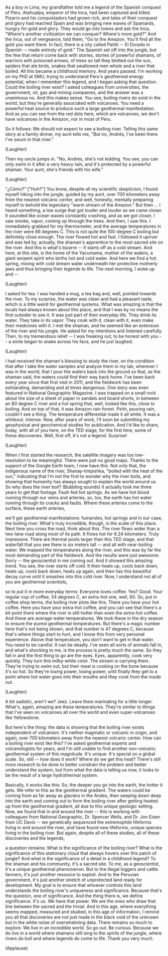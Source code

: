 
As a boy in Lima,
my grandfather told me a legend
of the Spanish conquest of Peru.
Atahualpa, emperor of the Inca,
had been captured and killed.
Pizarro and his conquistadors
had grown rich,
and tales of their conquest
and glory had reached Spain
and was bringing new waves of Spaniards,
hungry for gold and glory.
They would go into towns and ask the Inca,
&quot;Where&#39;s another civilization
we can conquer? Where&#39;s more gold?&quot;
And the Inca, out of vengeance, told them,
&quot;Go to the Amazon.
You&#39;ll find all the gold you want there.
In fact, there is a city called Paititi --
El Dorado in Spanish --
made entirely of gold.&quot;
The Spanish set off into the jungle,
but the few that return
come back with stories,
stories of powerful shamans,
of warriors with poisoned arrows,
of trees so tall they blotted out the sun,
spiders that ate birds,
snakes that swallowed men whole
and a river that boiled.
All this became a childhood memory.
And years passed.
I&#39;m working on my PhD at SMU,
trying to understand
Peru&#39;s geothermal energy potential,
when I remember this legend,
and I began asking that question.
Could the boiling river exist?
I asked colleagues from universities,
the government,
oil, gas and mining companies,
and the answer was a unanimous no.
And this makes sense.
You see, boiling rivers
do exist in the world,
but they&#39;re generally
associated with volcanoes.
You need a powerful heat source
to produce such a large
geothermal manifestation.
And as you can see from the red dots
here, which are volcanoes,
we don&#39;t have volcanoes in the Amazon,
nor in most of Peru.

So it follows: We should not expect
to see a boiling river.
Telling this same story
at a family dinner,
my aunt tells me,
&quot;But no, Andrés, I&#39;ve been there.
I&#39;ve swum in that river.&quot;

(Laughter)

Then my uncle jumps in.
&quot;No, Andrés, she&#39;s not kidding.
You see, you can only swim in it
after a very heavy rain,
and it&#39;s protected by a powerful shaman.
Your aunt, she&#39;s friends with his wife.&quot;

(Laughter)

&quot;¿Cómo?&quot; [&quot;Huh?&quot;]
You know, despite all
my scientific skepticism,
I found myself hiking into the jungle,
guided by my aunt,
over 700 kilometers away
from the nearest volcanic center,
and well, honestly,
mentally preparing myself
to behold the legendary
&quot;warm stream of the Amazon.&quot;
But then ...
I heard something,
a low surge
that got louder and louder
as we came closer.
It sounded like ocean waves
constantly crashing,
and as we got closer, I saw smoke, vapor,
coming up through the trees.
And then, I saw this.
I immediately grabbed for my thermometer,
and the average temperatures in the river
were 86 degrees C.
This is not quite
the 100-degree C boiling
but definitely close enough.
The river flowed hot and fast.
I followed it upriver and was led by,
actually, the shaman&#39;s apprentice
to the most sacred site on the river.
And this is what&#39;s bizarre --
It starts off as a cold stream.
And here, at this site,
is the home of the Yacumama,
mother of the waters,
a giant serpent spirit
who births hot and cold water.
And here we find a hot spring,
mixing with cold stream water
underneath her protective motherly jaws
and thus bringing their legends to life.
The next morning, I woke up and --

(Laughter)

I asked for tea.
I was handed a mug, a tea bag
and, well, pointed towards the river.
To my surprise, the water was clean
and had a pleasant taste,
which is a little weird
for geothermal systems.
What was amazing
is that the locals had always
known about this place,
and that I was by no means
the first outsider to see it.
It was just part of their everyday life.
They drink its water.
They take in its vapor.
They cook with it,
clean with it,
even make their medicines with it.
I met the shaman,
and he seemed like an extension
of the river and his jungle.
He asked for my intentions
and listened carefully.
Then, to my tremendous relief --
I was freaking out,
to be honest with you --
a smile began to snake across his face,
and he just laughed.

(Laughter)

I had received the shaman&#39;s blessing
to study the river,
on the condition that after I take
the water samples
and analyze them in my lab,
wherever I was in the world,
that I pour the waters
back into the ground
so that, as the shaman said,
the waters could find their way back home.
I&#39;ve been back every year
since that first visit in 2011,
and the fieldwork has been exhilarating,
demanding and at times dangerous.
One story was even featured
in National Geographic Magazine.
I was trapped on a small rock
about the size of a sheet of paper
in sandals and board shorts,
in between an 80 degree C river
and a hot spring that, well,
looked like this, close to boiling.
And on top of that,
it was Amazon rain forest.
Pshh, pouring rain, couldn&#39;t see a thing.
The temperature differential
made it all white. It was a whiteout.
Intense.
Now, after years of work,
I&#39;ll soon be submitting my geophysical
and geochemical studies for publication.
And I&#39;d like to share, today,
with all of you here, on the TED stage,
for the first time,
some of these discoveries.
Well, first off, it&#39;s not a legend.
Surprise!

(Laughter)

When I first started the research,
the satellite imagery was too
low-resolution to be meaningful.
There were just no good maps.
Thanks to the support
of the Google Earth team,
I now have this.
Not only that, the indigenous name
of the river, Shanay-timpishka,
&quot;boiled with the heat of the sun,&quot;
indicating that I&#39;m not the first
to wonder why the river boils,
and showing that humanity
has always sought to explain
the world around us.
So why does the river boil?
(Bubbling sounds)
It actually took me three years
to get that footage.
Fault-fed hot springs.
As we have hot blood running
through our veins and arteries,
so, too, the earth has hot water
running through its cracks and faults.
Where these arteries come to the surface,
these earth arteries,

we&#39;ll get geothermal manifestations:
fumaroles, hot springs
and in our case, the boiling river.
What&#39;s truly incredible, though,
is the scale of this place.
Next time you cross the road,
think about this.
The river flows wider than a two-lane road
along most of its path.
It flows hot for 6.24 kilometers.
Truly impressive.
There are thermal pools
larger than this TED stage,
and that waterfall that you see there
is six meters tall --
and all with near-boiling water.
We mapped the temperatures
along the river,
and this was by far the most
demanding part of the fieldwork.
And the results were just awesome.
Sorry -- the geoscientist
in me coming out.
And it showed this amazing trend.
You see, the river starts off cold.
It then heats up, cools back down,
heats up, cools back down,
heats up again, and then has
this beautiful decay curve
until it smashes into this cold river.
Now, I understand not all of you
are geothermal scientists,

so to put it in more everyday terms:
Everyone loves coffee.
Yes? Good.
Your regular cup of coffee, 54 degrees C,
an extra-hot one, well, 60.
So, put in coffee shop terms,
the boiling river plots like this.
There you have your hot coffee.
Here you have your extra-hot coffee,
and you can see
that there&#39;s a bit point there
where the river is still hotter
than even the extra-hot coffee.
And these are average water temperatures.
We took these in the dry season to ensure
the purest geothermal temperatures.
But there&#39;s a magic number here
that&#39;s not being shown,
and that number is 47 degrees C,
because that&#39;s where things start to hurt,
and I know this from very
personal experience.
Above that temperature,
you don&#39;t want to get in that water.
You need to be careful.
It can be deadly.
I&#39;ve seen all sorts of animals fall in,
and what&#39;s shocking to me,
is the process is pretty much the same.
So they fall in and the first thing
to go are the eyes.
Eyes, apparently, cook very quickly.
They turn this milky-white color.
The stream is carrying them.
They&#39;re trying to swim out,
but their meat is cooking on the bone
because it&#39;s so hot.
So they&#39;re losing power, losing power,
until finally they get to a point
where hot water goes into their mouths
and they cook from the inside out.

(Laughter)

A bit sadistic, aren&#39;t we?
Jeez.
Leave them marinating for a little longer.
What&#39;s, again, amazing
are these temperatures.
They&#39;re similar to things that I&#39;ve seen
on volcanoes all over the world
and even super-volcanoes like Yellowstone.

But here&#39;s the thing:
the data is showing
that the boiling river exists
independent of volcanism.
It&#39;s neither magmatic
or volcanic in origin,
and again, over 700 kilometers away
from the nearest volcanic center.
How can a boiling river exist like this?
I&#39;ve asked geothermal experts
and volcanologists for years,
and I&#39;m still unable to find another
non-volcanic geothermal system
of this magnitude.
It&#39;s unique.
It&#39;s special on a global scale.
So, still -- how does it work?
Where do we get this heat?
There&#39;s still more research to be done
to better constrain the problem
and better understand the system,
but from what the data is telling us now,
it looks to be the result
of a large hydrothermal system.

Basically, it works like this:
So, the deeper you go
into the earth, the hotter it gets.
We refer to this
as the geothermal gradient.
The waters could be coming
from as far away as glaciers in the Andes,
then seeping down deep into the earth
and coming out to form the boiling river
after getting heated up
from the geothermal gradient,
all due to this unique geologic setting.
Now, we found
that in and around the river --
this is working with colleagues
from National Geographic,
Dr. Spencer Wells,
and Dr. Jon Eisen from UC Davis --
we genetically sequenced
the extremophile lifeforms
living in and around the river,
and have found new lifeforms,
unique species living
in the boiling river.
But again, despite all of these studies,
all of these discoveries and the legends,

a question remains:
What is the significance
of the boiling river?
What is the significance
of this stationary cloud
that always hovers
over this patch of jungle?
And what is the significance
of a detail in a childhood legend?
To the shaman and his community,
it&#39;s a sacred site.
To me, as a geoscientist,
it&#39;s a unique geothermal phenomenon.
But to the illegal loggers
and cattle farmers,
it&#39;s just another resource to exploit.
And to the Peruvian government,
it&#39;s just another stretch
of unprotected land ready for development.
My goal is to ensure
that whoever controls this land
understands the boiling river&#39;s
uniqueness and significance.
Because that&#39;s the question,
one of significance.
And the thing there is,
we define significance.
It&#39;s us. We have that power.
We are the ones who draw that line
between the sacred and the trivial.
And in this age,
where everything seems mapped,
measured and studied,
in this age of information,
I remind you all that discoveries
are not just made
in the black void of the unknown
but in the white noise
of overwhelming data.
There remains so much to explore.
We live in an incredible world.
So go out.
Be curious.
Because we do live in a world
where shamans still sing
to the spirits of the jungle,
where rivers do boil
and where legends do come to life.
Thank you very much.

(Applause)

